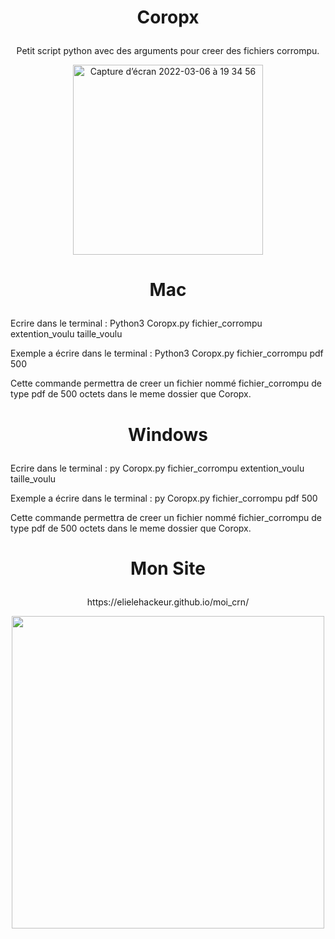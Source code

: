 # <p align="center">Coropx</p>

<p align="center">Petit script python avec des arguments pour creer des fichiers corrompu.</p>

<p align="center"><img width="304" alt="Capture d’écran 2022-03-06 à 19 34 56" src="https://user-images.githubusercontent.com/79536652/156937156-7d0e15a2-cccb-42a2-847a-56700fdba608.png"></p>


# <p align="center">Mac</p>
Ecrire dans le terminal : Python3 Coropx.py fichier_corrompu extention_voulu taille_voulu

Exemple a écrire dans le terminal : Python3 Coropx.py fichier_corrompu pdf 500

Cette commande permettra de creer un fichier nommé fichier_corrompu de type pdf de 500 octets dans le meme dossier que Coropx.

# <p align="center">Windows</p>
Ecrire dans le terminal : py Coropx.py fichier_corrompu extention_voulu taille_voulu

Exemple a écrire dans le terminal : py Coropx.py fichier_corrompu pdf 500

Cette commande permettra de creer un fichier nommé fichier_corrompu de type pdf de 500 octets dans le meme dossier que Coropx.

# <p align="center">Mon Site</p>

<p align="center">https://elielehackeur.github.io/moi_crn/</p>
<p align="center"><img width="500" src="https://user-images.githubusercontent.com/79536652/156938399-aad09e03-9d44-4da7-a935-75a8992d8fe5.jpeg"></p>

